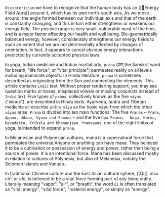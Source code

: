 In `esotericism` we have to recognize that the human body has an [[🧘Energy Field Aura]] around it, which has its own north-south axis. As we move around, the angle formed between our individual axis and that of the earth is constantly changing, and this in turn either strengthens or weakens our energy field. The positive range is very small, vulnerable most of the time, and is a major factor affecting our health and well being. Bio-geometrically balanced energy, however, considerably strengthens our energy fields to such an extent that we are not detrimentally affected by changes of orientation. In fact, it appears to cancel obvious energy interactions predicted by currently accepted physical laws.

In yoga, Indian medicine and Indian martial arts, `prāṇa` (प्राण,the Sanskrit word for breath, "life force", or "vital principle") permeates reality on all levels including inanimate objects. In Hindu literature, `prāṇa` is sometimes described as originating from the Sun and connecting the elements.
This article contains `Indic` text. Without proper rendering support, you may see question marks or boxes, misplaced vowels or missing conjuncts instead of `Indic` text.
Five types of `prāṇa`, collectively known as the five `vāyus` ("winds"), are described in Hindu texts. Ayurveda, tantra and Tibetan medicine all describe `prāṇa vāyu` as the basic vāyu from which the other `vāyus` arise.
`Prana` is divided into ten main functions: The five `Pranas` – `Prana, Apana, Udana, Vyana and Samana` – and the five `Upa-Pranas – Naga, Kurma, Devadatta, Krikala and Dhananjaya.` `Pranayama`, one of the eight limbs of yoga, is intended to expand `prana`.

In Melanesian and Polynesian cultures, mana is a supernatural force that permeates the universe.Anyone or anything can have mana. They believed it to be a cultivation or possession of energy and power, rather than being a source of power. It is an intentional force. Mana has been discussed mostly in relation to cultures of Polynesia, but also of Melanesia, notably the Solomon Islands and Vanuatu.

In traditional Chinese culture and the East Asian cultural sphere, [[Qi]], also ch'i or chi, is believed to be a vital force forming part of any living entity. Literally meaning "vapor", "air", or "breath", the word `qi` is often translated as "vital energy", "vital force", "material energy", or simply as "energy".